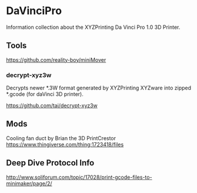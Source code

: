 # DaVinciPro

Information collection about the XYZPrinting Da Vinci Pro 1.0 3D Printer.

## Tools

https://github.com/reality-boy/miniMover

### decrypt-xyz3w

Decrypts newer *.3W format generated by XYZPrinting XYZware into zipped *.gcode (for daVinci 3D printer).

https://github.com/tai/decrypt-xyz3w

## Mods

Cooling fan duct by Brian the 3D PrintCrestor
https://www.thingiverse.com/thing:1723418/files

## Deep Dive Protocol Info

http://www.soliforum.com/topic/17028/print-gcode-files-to-minimaker/page/2/

